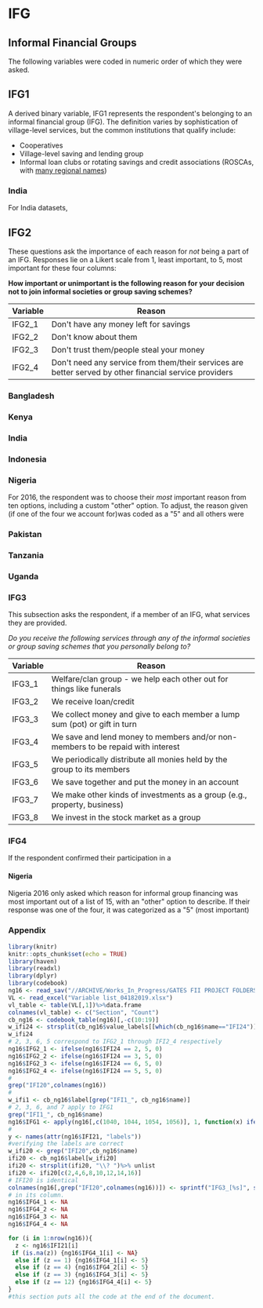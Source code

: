 # IFG



Informal Financial Groups
----

The following variables were coded in numeric order of which they were asked.

## IFG1

A derived binary variable, IFG1 represents the respondent's belonging to an informal financial group (IFG). The definition varies by sophistication of village-level services, but the common institutions that qualify include:

* Cooperatives
* Village-level saving and lending group
* Informal loan clubs or rotating savings and credit associations (ROSCAs, with [many regional names](http://www.gdrc.org/icm/rosca/rosca-names.html))

### India
For India datasets, 

## IFG2
These questions ask the importance of each reason for _not_ being a part of an IFG. 
Responses lie on a Likert scale from 1, least important, to 5, most important for these four columns:

**How important or unimportant is the following reason for your decision not to join informal societies or group saving schemes?**

Variable | Reason
-------- | ---------------------------------------
IFG2_1   | Don't have any money left for savings
IFG2_2   | Don't know about them
IFG2_3   | Don't trust them/people steal your money
IFG2_4   | Don't need any service from them/their services are better served by other financial service providers

### Bangladesh
### Kenya
### India
### Indonesia
### Nigeria
  For 2016, the respondent was to choose their _most_ important reason from ten options, including a custom "other" option. To adjust, the reason given (if one of the four we account for)was coded as a "5" and all others were 
### Pakistan
### Tanzania
### Uganda




### IFG3
This subsection asks the respondent, if a member of an IFG, what services they are provided.


*Do you receive the following services through any of the informal societies or group saving schemes that you personally belong to?*

Variable | Reason
-------- | -------------------------------------------------------------       
IFG3_1   | Welfare/clan group - we help each other out for things like funerals
IFG3_2   | We receive loan/credit
IFG3_3   | We collect money and give to each member a lump sum (pot) or gift in turn
IFG3_4   | We save and lend money to members and/or non-members to be repaid with interest
IFG3_5   | We periodically distribute all monies held by the group to its members
IFG3_6   | We save together and put the money in an account
IFG3_7   | We make other kinds of investments as a group (e.g., property, business)
IFG3_8   | We invest in the stock market as a group

### IFG4
If the respondent confirmed their participation in a 
#### Nigeria
Nigeria 2016 only asked which reason for informal group financing was most important
out of a list of 15, with an "other" option to describe.
If their response was one of the four, it was categorized as a "5" (most important)

### Appendix

```r
library(knitr)
knitr::opts_chunk$set(echo = TRUE)
library(haven)
library(readxl)
library(dplyr)
library(codebook)
ng16 <- read_sav("//ARCHIVE/Works_In_Progress/GATES FII PROJECT FOLDERS/GATES FII WAVES 4 - 6 2016-2019/Final Data/In house/FII Nigeria 2016 (in house).sav")
VL <- read_excel("Variable list_04182019.xlsx")
vl_table <- table(VL[,1])%>%data.frame
colnames(vl_table) <- c("Section", "Count")
cb_ng16 <- codebook_table(ng16)[,-c(10:19)]
w_ifi24 <- strsplit(cb_ng16$value_labels[[which(cb_ng16$name=="IFI24")]], "\n")
w_ifi24
# 2, 3, 6, 5 correspond to IFG2_1 through IFI2_4 respectively
ng16$IFG2_1 <- ifelse(ng16$IFI24 == 2, 5, 0)
ng16$IFG2_2 <- ifelse(ng16$IFI24 == 3, 5, 0)
ng16$IFG2_3 <- ifelse(ng16$IFI24 == 6, 5, 0)
ng16$IFG2_4 <- ifelse(ng16$IFI24 == 5, 5, 0)
#
grep("IFI20",colnames(ng16))
#
w_ifi1 <- cb_ng16$label[grep("IFI1_", cb_ng16$name)]
# 2, 3, 6, and 7 apply to IFG1
grep("IFI1_", cb_ng16$name)
ng16$IFG1 <- apply(ng16[,c(1040, 1044, 1054, 1056)], 1, function(x) ifelse(any(x == 1), 1, 0))
#
y <- names(attr(ng16$IFI21, "labels"))
#verifying the labels are correct
w_ifi20 <- grep("IFI20",cb_ng16$name)
ifi20 <- cb_ng16$label[w_ifi20]
ifi20 <- strsplit(ifi20, "\\? ")%>% unlist
ifi20 <- ifi20[c(2,4,6,8,10,12,14,16)]
# IFI20 is identical
colnames(ng16[,grep("IFI20",colnames(ng16))]) <- sprintf("IFG3_[%s]", seq(1:8))
# in its column.
ng16$IFG4_1 <- NA
ng16$IFG4_2 <- NA
ng16$IFG4_3 <- NA
ng16$IFG4_4 <- NA

for (i in 1:nrow(ng16)){
  z <- ng16$IFI21[i]
 if (is.na(z)) {ng16$IFG4_1[i] <- NA}
  else if (z == 1) {ng16$IFG4_1[i] <- 5}
  else if (z == 4) {ng16$IFG4_2[i] <- 5}
  else if (z == 3) {ng16$IFG4_3[i] <- 5}
  else if (z == 12) {ng16$IFG4_4[i] <- 5}
}
#this section puts all the code at the end of the document.
```
